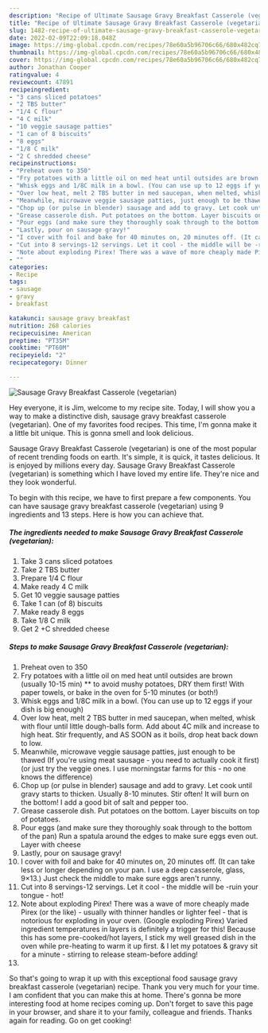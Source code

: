 ```yaml
---
description: "Recipe of Ultimate Sausage Gravy Breakfast Casserole (vegetarian)"
title: "Recipe of Ultimate Sausage Gravy Breakfast Casserole (vegetarian)"
slug: 1482-recipe-of-ultimate-sausage-gravy-breakfast-casserole-vegetarian
date: 2022-02-09T22:09:18.048Z
image: https://img-global.cpcdn.com/recipes/78e60a5b96706c66/680x482cq70/sausage-gravy-breakfast-casserole-vegetarian-recipe-main-photo.jpg
thumbnail: https://img-global.cpcdn.com/recipes/78e60a5b96706c66/680x482cq70/sausage-gravy-breakfast-casserole-vegetarian-recipe-main-photo.jpg
cover: https://img-global.cpcdn.com/recipes/78e60a5b96706c66/680x482cq70/sausage-gravy-breakfast-casserole-vegetarian-recipe-main-photo.jpg
author: Jonathan Cooper
ratingvalue: 4
reviewcount: 47891
recipeingredient:
- "3 cans sliced potatoes"
- "2 TBS butter"
- "1/4 C flour"
- "4 C milk"
- "10 veggie sausage patties"
- "1 can of 8 biscuits"
- "8 eggs"
- "1/8 C milk"
- "2 C shredded cheese"
recipeinstructions:
- "Preheat oven to 350"
- "Fry potatoes with a little oil on med heat until outsides are brown (usually 10-15 min) ** to avoid mushy potatoes, DRY them first! With paper towels, or bake in the oven for 5-10 minutes (or both!)"
- "Whisk eggs and 1/8C milk in a bowl. (You can use up to 12 eggs if your dish is big enough)"
- "Over low heat, melt 2 TBS butter in med saucepan, when melted, whisk with flour until little dough-balls form. Add about 4C milk and increase to high heat. Stir frequently, and AS SOON as it boils, drop heat back down to low."
- "Meanwhile, microwave veggie sausage patties, just enough to be thawed (If you&#39;re using meat sausage - you need to actually cook it first) (or just try the veggie ones. I use morningstar farms for this - no one knows the difference)"
- "Chop up (or pulse in blender) sausage and add to gravy. Let cook until gravy starts to thicken. Usually 8-10 minutes. Stir often! It will burn on the bottom! I add a good bit of salt and pepper too."
- "Grease casserole dish. Put potatoes on the bottom. Layer biscuits on top of potatoes."
- "Pour eggs (and make sure they thoroughly soak through to the bottom of the pan) Run a spatula around the edges to make sure eggs even out. Layer with cheese"
- "Lastly, pour on sausage gravy!"
- "I cover with foil and bake for 40 minutes on, 20 minutes off. (It can take less or longer depending on your pan. I use a deep casserole, glass, 9×13.) Just check the middle to make sure eggs aren&#39;t runny."
- "Cut into 8 servings-12 servings. Let it cool - the middle will be -ruin your tongue - hot!"
- "Note about exploding Pirex! There was a wave of more cheaply made Pirex (or the like) - usually with thinner handles or lighter feel - that is notorious for exploding in your oven. (Google exploding Pirex) Varied ingredient temperatures in layers is definitely a trigger for this! Because this has some pre-cooked/hot layers, I stick my well greased dish in the oven while pre-heating to warm it up first. &amp; I let my potatoes &amp; gravy sit for a minute - stirring to release steam-before adding!"
- ""
categories:
- Recipe
tags:
- sausage
- gravy
- breakfast

katakunci: sausage gravy breakfast 
nutrition: 268 calories
recipecuisine: American
preptime: "PT35M"
cooktime: "PT60M"
recipeyield: "2"
recipecategory: Dinner

---
```



![Sausage Gravy Breakfast Casserole (vegetarian)](https://img-global.cpcdn.com/recipes/78e60a5b96706c66/680x482cq70/sausage-gravy-breakfast-casserole-vegetarian-recipe-main-photo.jpg)

Hey everyone, it is Jim, welcome to my recipe site. Today, I will show you a way to make a distinctive dish, sausage gravy breakfast casserole (vegetarian). One of my favorites food recipes. This time, I'm gonna make it a little bit unique. This is gonna smell and look delicious.



Sausage Gravy Breakfast Casserole (vegetarian) is one of the most popular of recent trending foods on earth. It's simple, it is quick, it tastes delicious. It is enjoyed by millions every day. Sausage Gravy Breakfast Casserole (vegetarian) is something which I have loved my entire life. They're nice and they look wonderful.


To begin with this recipe, we have to first prepare a few components. You can have sausage gravy breakfast casserole (vegetarian) using 9 ingredients and 13 steps. Here is how you can achieve that.

<!--inarticleads1-->

##### The ingredients needed to make Sausage Gravy Breakfast Casserole (vegetarian):

1. Take 3 cans sliced potatoes
1. Take 2 TBS butter
1. Prepare 1/4 C flour
1. Make ready 4 C milk
1. Get 10 veggie sausage patties
1. Take 1 can (of 8) biscuits
1. Make ready 8 eggs
1. Take 1/8 C milk
1. Get 2 +C shredded cheese




<!--inarticleads2-->

##### Steps to make Sausage Gravy Breakfast Casserole (vegetarian):

1. Preheat oven to 350
1. Fry potatoes with a little oil on med heat until outsides are brown (usually 10-15 min) ** to avoid mushy potatoes, DRY them first! With paper towels, or bake in the oven for 5-10 minutes (or both!)
1. Whisk eggs and 1/8C milk in a bowl. (You can use up to 12 eggs if your dish is big enough)
1. Over low heat, melt 2 TBS butter in med saucepan, when melted, whisk with flour until little dough-balls form. Add about 4C milk and increase to high heat. Stir frequently, and AS SOON as it boils, drop heat back down to low.
1. Meanwhile, microwave veggie sausage patties, just enough to be thawed (If you&#39;re using meat sausage - you need to actually cook it first) (or just try the veggie ones. I use morningstar farms for this - no one knows the difference)
1. Chop up (or pulse in blender) sausage and add to gravy. Let cook until gravy starts to thicken. Usually 8-10 minutes. Stir often! It will burn on the bottom! I add a good bit of salt and pepper too.
1. Grease casserole dish. Put potatoes on the bottom. Layer biscuits on top of potatoes.
1. Pour eggs (and make sure they thoroughly soak through to the bottom of the pan) Run a spatula around the edges to make sure eggs even out. Layer with cheese
1. Lastly, pour on sausage gravy!
1. I cover with foil and bake for 40 minutes on, 20 minutes off. (It can take less or longer depending on your pan. I use a deep casserole, glass, 9×13.) Just check the middle to make sure eggs aren&#39;t runny.
1. Cut into 8 servings-12 servings. Let it cool - the middle will be -ruin your tongue - hot!
1. Note about exploding Pirex! There was a wave of more cheaply made Pirex (or the like) - usually with thinner handles or lighter feel - that is notorious for exploding in your oven. (Google exploding Pirex) Varied ingredient temperatures in layers is definitely a trigger for this! Because this has some pre-cooked/hot layers, I stick my well greased dish in the oven while pre-heating to warm it up first. &amp; I let my potatoes &amp; gravy sit for a minute - stirring to release steam-before adding!
1. 




So that's going to wrap it up with this exceptional food sausage gravy breakfast casserole (vegetarian) recipe. Thank you very much for your time. I am confident that you can make this at home. There's gonna be more interesting food at home recipes coming up. Don't forget to save this page in your browser, and share it to your family, colleague and friends. Thanks again for reading. Go on get cooking!
